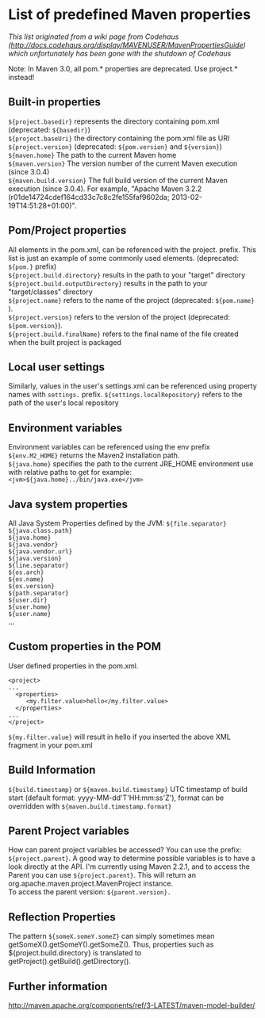 # List of predefined Maven properties

*This list originated from a wiki page from Codehaus (http://docs.codehaus.org/display/MAVENUSER/MavenPropertiesGuide) which unfortunately has been gone with the shutdown of Codehaus*


Note: In Maven 3.0, all pom.* properties are deprecated. Use project.* instead!

## Built-in properties
`${project.basedir}` represents the directory containing pom.xml (deprecated: `${basedir}`)   
`${project.baseUri}` the directory containing the pom.xml file as URI   
`${project.version}` (deprecated: `${pom.version}` and `${version}`)   
`${maven.home}`	The path to the current Maven home   
`${maven.version}`	The version number of the current Maven execution (since 3.0.4)   
`${maven.build.version}`	The full build version of the current Maven execution (since 3.0.4). For example, "Apache Maven 3.2.2 (r01de14724cdef164cd33c7c8c2fe155faf9602da; 2013-02-19T14:51:28+01:00)".

## Pom/Project properties
All elements in the pom.xml, can be referenced with the project. prefix. This list is just an example of some commonly used elements. (deprecated: `${pom.}` prefix)  
`${project.build.directory}` results in the path to your "target" directory
`${project.build.outputDirectory}` results in the path to your "target/classes" directory  
`${project.name}` refers to the name of the project (deprecated: `${pom.name}` ).  
`${project.version}` refers to the version of the project (deprecated: `${pom.version}`).  
`${project.build.finalName}` refers to the final name of the file created when the built project is packaged

## Local user settings
Similarly, values in the user's settings.xml can be referenced using property names with `settings.` prefix.
`${settings.localRepository}` refers to the path of the user's local repository

## Environment variables
Environment variables can be referenced using the env prefix  
`${env.M2_HOME}` returns the Maven2 installation path.  
`${java.home}` specifies the path to the current JRE_HOME environment use with relative paths to get for example:
`<jvm>${java.home}../bin/java.exe</jvm>`

## Java system properties
All Java System Properties defined by the JVM:
`${file.separator}`  
`${java.class.path}`  
`${java.home}`  
`${java.vendor}`  
`${java.vendor.url}`  
`${java.version}`  
`${line.separator}`  
`${os.arch}`  
`${os.name}`  
`${os.version}`  
`${path.separator}`  
`${user.dir}`  
`${user.home}`  
`${user.name}`  
...

## Custom properties in the POM
User defined properties in the pom.xml.
```
<project>
...
  <properties>
     <my.filter.value>hello</my.filter.value>
  </properties>
...
</project>
```

`${my.filter.value}` will result in hello if you inserted the above XML fragment in your pom.xml

## Build Information
`${build.timestamp}` or `${maven.build.timestamp}` UTC timestamp of build start (default format: yyyy-MM-dd'T'HH:mm:ss'Z'), format can be overridden with `${maven.build.timestamp.format}`	

## Parent Project variables
How can parent project variables be accessed?
You can use the prefix: `${project.parent}`.
A good way to determine possible variables is to have a look directly at the API. I'm currently using Maven 2.2.1, and to access the Parent you can use `${project.parent}`. This will return an org.apache.maven.project.MavenProject instance.  
To access the parent version: `${parent.version}.`

## Reflection Properties
The pattern `${someX.someY.someZ}` can simply sometimes mean getSomeX().getSomeY().getSomeZ(). Thus, properties such as ${project.build.directory} is translated to getProject().getBuild().getDirectory().

## Further information
http://maven.apache.org/components/ref/3-LATEST/maven-model-builder/
